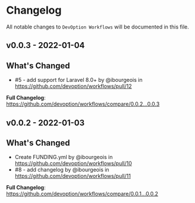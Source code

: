 # Changelog

All notable changes to `DevOption Workflows` will be documented in this file.

## v0.0.3 - 2022-01-04

## What's Changed

- #5 - add support for Laravel 8.0+ by @ibourgeois in https://github.com/devoption/workflows/pull/12

**Full Changelog**: https://github.com/devoption/workflows/compare/0.0.2...0.0.3

## v0.0.2 - 2022-01-03

## What's Changed

- Create FUNDING.yml by @ibourgeois in https://github.com/devoption/workflows/pull/10
- #8 - add changelog by @ibourgeois in https://github.com/devoption/workflows/pull/11

**Full Changelog**: https://github.com/devoption/workflows/compare/0.0.1...0.0.2
